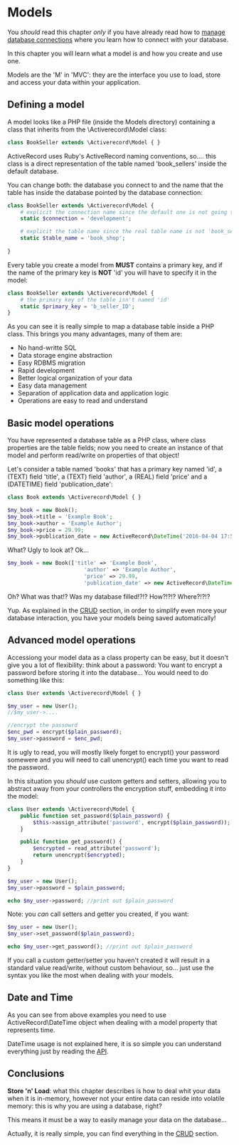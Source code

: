 # Models
You *should* read this chapter *only* if you have already read how to [manage database connections](/usage/database/management.md) 
where you learn how to connect with your database.

In this chapter you will learn what a model is and how you create and use one.

Models are the 'M' in 'MVC': they are the interface you use to load, store and access 
your data within your application.


## Defining a model
A model looks like a PHP file (inside the Models directory) containing a class 
that inherits from the \Activerecord\Model class:

```PHP
class BookSeller extends \Activerecord\Model { }
```

ActiveRecord uses Ruby's ActiveRecord naming conventions, so.... this class is a 
direct representation of the table named 'book_sellers' inside the default database.

You can change both: the database you connect to and the name that the table has
inside the database pointed by the database connection:

```PHP
class BookSeller extends \Activerecord\Model {
    # explicit the connection name since the default one is not going to be used
    static $connection = 'development';

    # explicit the table name since the real table name is not 'book_sellers'
    static $table_name = 'book_shop';
   
}
```

Every table you create a model from __MUST__ contains a primary key, and if the 
name of the primary key is __NOT__ 'id' you will have to specify it in the model:

```PHP
class BookSeller extends \Activerecord\Model {
    # the primary key of the table isn't named 'id'
    static $primary_key = 'b_seller_ID';
}
```

As you can see it is really simple to map a database table inside a PHP class. 
This brings you many advantages, many of them are:

   - No hand-writte SQL
   - Data storage engine abstraction
   - Easy RDBMS migration
   - Rapid development
   - Better logical organization of your data
   - Easy data management
   - Separation of application data and application logic
   - Operations are easy to read and understand


## Basic model operations
You have represented a database table as a PHP class, where class properties are 
the table fields; now you need to create an instance of that model and perform read/write 
on properties of that object!

Let's consider a table named 'books' that has a primary key named 'id', a (TEXT) field 'title', 
a (TEXT) field 'author', a (REAL) field 'price' and a (DATETIME) field 'publication_date':

```PHP
class Book extends \Activerecord\Model { }

$my_book = new Book();
$my_book->title = 'Example Book';
$my_book->author = 'Example Author';
$my_book->price = 29.99;
$my_book->publication_date = new ActiveRecord\DateTime('2016-04-04 17:56:30');
```

What? Ugly to look at? Ok...

```PHP
$my_book = new Book(['title' => 'Example Book', 
                        'author' => 'Example Author',
                        'price' => 29.99,
                        'publication_date' => new ActiveRecord\DateTime('2016-04-04 17:56:30')]);
```

Oh? What was that!? Was my database filled!?!? How?!?!? Where?!?!?

Yup. As explained in the [CRUD](CRUD.md) section, in order to simplify even more your 
database interaction, you have your models being saved automatically!

## Advanced model operations
Accessiong your model data as a class property can be easy, but it doesn't give you 
a lot of flexibility: think about a password: You want to encrypt a password before 
storing it into the database... You would need to do something like this:

```PHP
class User extends \Activerecord\Model { }

$my_user = new User();
//$my_user->....

//encrypt the passowrd
$enc_pwd = encrypt($plain_password);
$my_user->password = $enc_pwd;
```

It is ugly to read, you will mostly likely forget to encrypt() your password somewere
and you will need to call unencrypt() each time you want to read the password.

In this situation you *should* use custom getters and setters, allowing you to 
abstract away from your controllers the encryption stuff, embedding it into the model:

```PHP
class User extends \Activerecord\Model {
    public function set_password($plain_password) {
        $this->assign_attribute('password', encrypt($plain_password));
    }

    public function get_password() {
        $encrypted = read_attribute('password');
        return unencrypt($encrypted);
    }
}

$my_user = new User();
$my_user->password = $plain_password;

echo $my_user->password; //print out $plain_password
```

Note: you *can* call setters and getter you created, if you want:

```PHP
$my_user = new User();
$my_user->set_password($plain_password);

echo $my_user->get_password(); //print out $plain_password
```

If you call a custom getter/setter you haven't created it will result in a standard value
read/write, without custom behaviour, so... just use the syntax you like the most when
dealing with your models.

## Date and Time
As you can see from above examples you need to use ActiveRecord\DateTime object when
dealing with a model property that represents time.

DateTime usage is not explained here, it is so simple you can understand everything just by reading the [API](/API/class-ActiveRecord.DateTime.html).


## Conclusions
__Store 'n' Load__: what this chapter describes is how to deal whit your data when 
it is in-memory, however not your entire data can reside into volatile memory: 
this is why you are using a database, right?

This means it must be a way to easily manage your data on the database...

Actually, it is really simple, you can find everything in the [CRUD](CRUD.md) section.